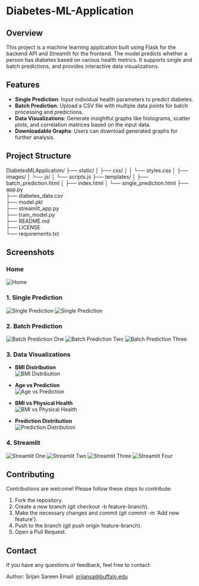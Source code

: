 # Diabetes-ML-Application

## Overview

This project is a machine learning application built using Flask for the backend API and Streamlit for the frontend. The model predicts whether a person has diabetes based on various health metrics. It supports single and batch predictions, and provides interactive data visualizations.

## Features

- **Single Prediction**: Input individual health parameters to predict diabetes.
- **Batch Prediction**: Upload a CSV file with multiple data points for batch processing and predictions.
- **Data Visualizations**: Generate insightful graphs like histograms, scatter plots, and correlation matrices based on the input data.
- **Downloadable Graphs**: Users can download generated graphs for further analysis.

## Project Structure
DiabetesMLApplication/
├── static/
│   ├── css/
│   │   └── styles.css
│   ├── images/
│   └── js/
│       └── scripts.js
├── templates/
│   ├── batch_prediction.html
│   ├── index.html
│   └── single_prediction.html
├── app.py              
├── diabetes_data.csv    
├── model.pkl          
├── streamlit_app.py      
├── train_model.py       
├── README.md          
├── LICENSE               
└── requirements.txt      

## Screenshots
### Home

![Home](https://github.com/srijansa/Diabetes-ML-Application/blob/main/static/images/home.png)

### 1. Single Prediction

![Single Prediction](https://github.com/srijansa/Diabetes-ML-Application/blob/main/static/images/SinglePredictionOne.png)
![Single Prediction](https://github.com/srijansa/Diabetes-ML-Application/blob/main/static/images/SinglePredictionTwo.png)

### 2. Batch Prediction

![Batch Prediction One](https://github.com/srijansa/Diabetes-ML-Application/blob/main/static/images/BatchPredictionOne.png)
![Batch Prediction Two](https://github.com/srijansa/Diabetes-ML-Application/blob/main/static/images/BatchPredictionTwo.png)
![Batch Prediction Three](https://github.com/srijansa/Diabetes-ML-Application/blob/main/static/images/BatchPredictionThree.png)

### 3. Data Visualizations

- **BMI Distribution**  
  ![BMI Distribution](https://github.com/srijansa/Diabetes-ML-Application/blob/main/static/images/bmi_distribution.png)

- **Age vs Prediction**  
  ![Age vs Prediction](https://github.com/srijansa/Diabetes-ML-Application/blob/main/static/images/age_vs_prediction.png)

- **BMI vs Physical Health**  
  ![BMI vs Physical Health](https://github.com/srijansa/Diabetes-ML-Application/blob/main/static/images/bmi_vs_physical_health.png)

- **Prediction Distribution**  
  ![Prediction Distribution](https://github.com/srijansa/Diabetes-ML-Application/blob/main/static/images/prediction_distribution.png)

  
### 4. Streamlit 

![Streamlit One](https://github.com/srijansa/Diabetes-ML-Application/blob/main/static/images/streamlitOne.png)
![Streamlit Two](https://github.com/srijansa/Diabetes-ML-Application/blob/main/static/images/streamlitTwo.png)
![Streamlit Three](https://github.com/srijansa/Diabetes-ML-Application/blob/main/static/images/streamlitThree.png)
![Streamlit Four](https://github.com/srijansa/Diabetes-ML-Application/blob/main/static/images/streamlitFour.png)

  
## Contributing
Contributions are welcome! Please follow these steps to contribute:
1. Fork the repository.
2. Create a new branch (git checkout -b feature-branch).
3. Make the necessary changes and commit (git commit -m 'Add new feature').
4. Push to the branch (git push origin feature-branch).
5. Open a Pull Request.

## Contact
If you have any questions or feedback, feel free to contact:

Author: Srijan Sareen
Email: srijansa@buffalo.edu
